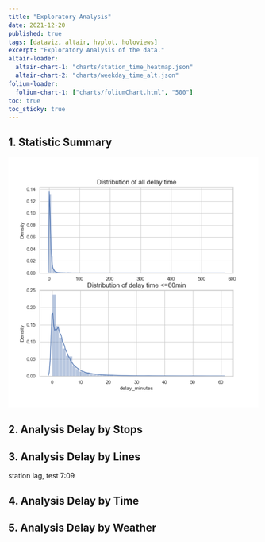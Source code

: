```yaml
---
title: "Exploratory Analysis"
date: 2021-12-20
published: true
tags: [dataviz, altair, hvplot, holoviews]
excerpt: "Exploratory Analysis of the data."
altair-loader:
  altair-chart-1: "charts/station_time_heatmap.json"
  altair-chart-2: "charts/weekday_time_alt.json"
folium-loader:
  folium-chart-1: ["charts/foliumChart.html", "500"]
toc: true
toc_sticky: true
---
```



## 1. Statistic Summary 
![delay_distribution](https://raw.githubusercontent.com/penelope0318/Amtrak_Train_Delay/master/assets/images/delay_distribution.png)

## 2. Analysis Delay by Stops 

<div id="folium-chart-1"></div>


## 3. Analysis Delay by Lines

station lag, test 7:09

## 4. Analysis Delay by Time 

<div id="altair-chart-1"></div>
<div id="altair-chart-2"></div>

## 5. Analysis Delay by Weather


